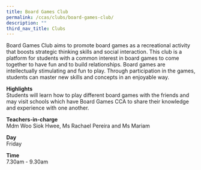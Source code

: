 ```yaml
---
title: Board Games Club
permalink: /ccas/clubs/board-games-club/
description: ""
third_nav_title: Clubs
---
```

<p>Board Games Club aims to promote board games as a recreational activity that boosts strategic thinking skills and social interaction. This club is a platform for students with a common interest in board games to come together to have fun and to build relationships. Board games are intellectually stimulating and fun to play. Through participation in the games, students can master new skills and concepts in an enjoyable way.</p>
<p><strong>Highlights<br /></strong>Students will learn how to play different board games with the friends and may visit schools which have Board Games CCA to share their knowledge and experience with one another.</p>
<p><strong>Teachers-in-charge<br /></strong>Mdm Woo Siok Hwee, Ms Rachael Pereira and Ms Mariam</p>
<p><strong>Day<br /></strong>Friday</p>
<p><strong>Time<br /></strong>7.30am - 9.30am</p>
